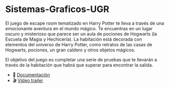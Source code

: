 # Sistemas-Graficos-UGR

El juego de escape room tematizado en Harry Potter te lleva a través de una emocionante aventura en el mundo mágico. Te encuentras en un lugar oscuro y misterioso que parece ser un aula de pociones de Hogwarts (la Escuela de Magia y Hechicería). La habitación está decorada con elementos del universo de Harry Potter, como retratos de las casas de Hogwarts, pociones, un gran caldero y otros objetos mágicos.

El objetivo del juego es completar una serie de pruebas que te llevarán a través de la habitación que habrá que superar para encontrar la salida.

- :page_with_curl: [Documentación](Documentacion/Documentación.pdf)
- 	:clapper: [Vídeo trailer](Documentacion/escape_room.mp4)
